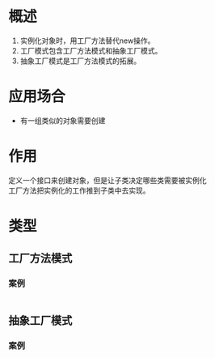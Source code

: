 # 概述
1. 实例化对象时，用工厂方法替代new操作。
1. 工厂模式包含工厂方法模式和抽象工厂模式。
1. 抽象工厂模式是工厂方法模式的拓展。
# 应用场合
- 有一组类似的对象需要创建

# 作用
定义一个接口来创建对象，但是让子类决定哪些类需要被实例化<br>
工厂方法把实例化的工作推到子类中去实现。

# 类型
## 工厂方法模式
### 案例
```java

```
## 抽象工厂模式
### 案例
```java

```
